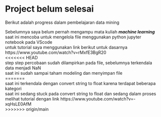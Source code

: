 <h1>Project belum selesai</h1>
<p>Berikut adalah progress dalam pembelajaran data mining</p>
<div>Sebelumnya saya belum pernah mengampu mata kuliah <b><i>machine learning</i></b></div>
<div>saat ini mencoba untuk mengelola file menggunakan python jupyter notebook pada VScode</div>
<div>untuk tutorial saya menggunakan link berikut untuk dasarnya https://www.youtube.com/watch?v=rMxfE3BgR20</div>
<<<<<<< HEAD
<div>step step percobaan sudah dilampirkan pada file, sebelumnya terkendala data menjadi NaN</div>
<div>saat ini sudah sampai taham modeling dan menyimpan file</div>
=======
<div>saat ini terkendala dengan convert string to float karena terdapat beberapa kategori</div>
<div>saat ini sedang stuck pada convert string to float dan sedang dalam proses melihat tutorial dengan link https://www.youtube.com/watch?v=-xqHsLE0AfM</div>
>>>>>>> origin/main
